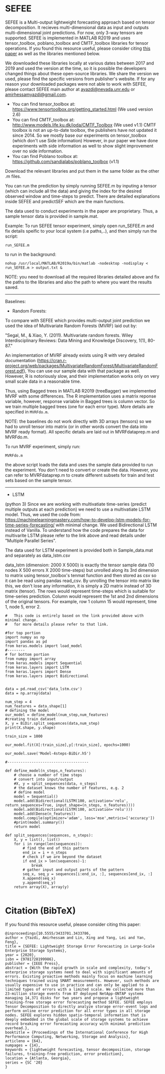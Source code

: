 # SEFEE

SEFEE is a Multi-output lightweight forecasting approach based on tensor decomposition. It recieves multi-dimensional data as input and outputs multi-dimensional joint predictions. For now, only 3-way tensors are supported. SEFEE is implemented in MATLAB R2019 and uses tensor_toolbox, poblano_toolbox and CMTF_toolbox libraries for tensor operations. If you found this resource useful, please consider citing [this paper](https://dl.acm.org/doi/10.5555/3433701.3433786) as well as the libraries mentioned below. 

We downloaded these libraries locally at various dates between 2017 and 2019 and used the version at the time, so it is possible the developers changed things about these open-source libraries. We share the version we used, please find the specific versions from publisher's website. If for any reason your downloaded packages were not able to work with SEFEE, please contact SEFEE main author at ayazdi@nevada.unr.edu or amirhessamyazdi@gmail.com. 

- You can find tensor_toolbox at: https://www.tensortoolbox.org/getting_started.html (We used version 2.6)
- You can find CMTF_toolbox at: http://www.models.life.ku.dk/joda/CMTF_Toolbox (We used v1.1) CMTF toolbox is not an up-to-date toolbox, the publishers have not updated it since 2014. So we mostly base our experiments on tensor_toolbox (which don't use Side information) However, in pur paper we have done experiments with side information as well to show slight improvement over no side information. 
- You can find Poblano toolbox at: https://github.com/sandialabs/poblano_toolbox (v1.1)

Download the relevant libraries and put them in the same folder as the other .m files. 

You can run the prediction by simply running SEFEE.m by inputing a tensor (which can include all the data) and giving the index for the desired observed window and time-steps to predict. There are detailed explanations inside SEFEE and predictSEF which are the main functions.

The data used to conduct experiments in the paper are proprietary. Thus, a sample tensor data is provided in sample.mat.

Example:
To run SEFEE tensor experiment, simply open run_SEFEE.m and fix details speific to your local system (i.e paths,..), and then simply run the script:
```
run_SEFEE.m
```
to run in the background:
```
nohup /usr/local/MATLAB/R2019a/bin/matlab -nodesktop -nodisplay < run_SEFEE.m > output.txt &
```
NOTE: you need to download all the required libraries detailed above and fix the paths to the libraries and also the path to where you want the results saved. 

---------------------------------------------------------------------------------------------------------

Baselines:

- Random Forests:

To compare with SEFEE which provides multi-output joint prediction we used the idea of Multivariate Random Forests (MVRF) laid out by:

"Segal, M., & Xiao, Y. (2011). Multivariate random forests. Wiley Interdisciplinary Reviews: Data Mining and Knowledge Discovery, 1(1), 80-87."

An implementation of MVRF already exists using R with very detailed documentation (https://cran.r-project.org/web/packages/MultivariateRandomForest/MultivariateRandomForest.pdf), You can use our sample data with that package as well. However, R is notoriously slow, and their implementation works only on very small scale data in a reasonable time. 

Thus, using Bagged trees in MATLAB R2019 (treeBagger) we implemented MVRF with some differences. The R implementation uses a matrix reponse variable, however, response variable in Bagged trees is column vector. So we train multiple bagged trees (one for each error type). More details are specified in ``MVRFdo.m``.

NOTE: the baselines do not work directly with 3D arrays (tensors) so we had to unroll tensor into matrix (or in other words convert the data into MVRF ready format). All specific details are laid out in MVRFdataprep.m and MVRFdo.m.

To run MVRF experiment, simply run:
```
MVRFdo.m
```
the above script loads the data and uses the sample data provided to run the experiment. You don't need to convert or create the data. However, you can refer to MVRFdataprep.m to create different subsets for train and test sets based on the sample tensor.

----------------------------------------------------------------------------------------------------

- LSTM

(python 3)
Since we are working with multivatiate time-series (predict multiple outputs at each prediction) we need to use a multivatiate LSTM model. Thus, we used the code from: https://machinelearningmastery.com/how-to-develop-lstm-models-for-time-series-forecasting/  with minimal change. We used Bidirectional LSTM instead of Vanilla. To understand how the code prepares the data for multivarite LSTM please refer to the link above and read details under "Multiple Parallel Series".

The data used for LSTM experiment is provided both in Sample_data.mat and separately as data_lstm.csv

data_lstm (dimension: 2000 X 5000) is exactly the tensor sample data (10 nodes X 500 errors X 2000 time-steps) but unrolled along its 3rd dimension to matrix using tensor_toolbox's tenmat function and then stored as csv so it can be read using pandas read_csv. 
By unrolling the tensor into matrix like this, we don't lose any information, it is simply a 2D matrix instead of 3D matrix (tensor). The rows would represent time-steps which is suitable for time-series prediction. Column would represent the 1st and 2nd dimensions of the original tensors. For example, row 1 column 15 would represent, time 1, node 5, error 2.

```
#   This code is entirely based on the link provided above with minimal change. 
#   for more details please refer to that link.

#for top portion
import numpy as np
import pandas as pd 
from keras.models import load_model
#--------
# for bottom portion
from numpy import array
from keras.models import Sequential
from keras.layers import LSTM
from keras.layers import Dense
from keras.layers import Bidirectional


data = pd.read_csv('data_lstm.csv')
data = np.array(data)

num_step = 4
num_features = data.shape[1]
# defining the model
our_model = define_model(num_step,num_features)
#creating train dataset
X, y = BiDir.split_sequences(data,num_step)
print(X.shape, y.shape)

train_size = 1000

our_model.fit(X[:train_size],y[:train_size], epochs=1000)

our_model.save('Model-4steps-BiDir.h5')

#-------------------------------------

def define_model(n_steps,n_features):
    # choose a number of time steps
    # convert into input/output
    #X, y = split_sequences(data, n_steps)
    # the dataset knows the number of features, e.g. 2
    # define model
    model = Sequential()
    model.add(Bidirectional(LSTM(100, activation='relu', return_sequences=True, input_shape=(n_steps, n_features))))
    model.add(Bidirectional(LSTM(100, activation='relu')))
    model.add(Dense(n_features))
    model.compile(optimizer='adam', loss='mse',metrics=['accuracy'])
    #print(model.summary())
    return model

def split_sequences(sequences, n_steps):
    X, y = list(), list()
    for i in range(len(sequences)):
        # find the end of this pattern
        end_ix = i + n_steps
        # check if we are beyond the dataset
        if end_ix > len(sequences)-1:
            break
        # gather input and output parts of the pattern
        seq_x, seq_y = sequences[i:end_ix, :], sequences[end_ix, :]
        X.append(seq_x)
        y.append(seq_y)
    return array(X), array(y)
    
```

# Citation (BibTeX)
 If you found this resource useful, please consider citing this paper:
```
@inproceedings{10.5555/3433701.3433786,
author = {Yazdi, Amirhessam and Lin, Xing and Yang, Lei and Yan, Feng},
title = {SEFEE: Lightweight Storage Error Forecasting in Large-Scale Enterprise Storage Systems},
year = {2020},
isbn = {9781728199986},
publisher = {IEEE Press},
abstract = {With the rapid growth in scale and complexity, today's enterprise storage systems need to deal with significant amounts of errors. Existing proactive methods mainly focus on machine learning techniques trained using SMART measurements. However, such methods are usually expensive to use in practice and can only be applied to a limited types of errors with a limited scale. We collected more than 23-million storage events from 87 deployed NetApp-ONTAP systems managing 14,371 disks for two years and propose a lightweight training-free storage error forecasting method SEFEE. SEFEE employs Tensor Decomposition to directly analyze storage error-event logs and perform online error prediction for all error types in all storage nodes. SEFEE explores hidden spatio-temporal information that is deeply embedded in the global scale of storage systems to achieve record breaking error forecasting accuracy with minimal prediction overhead.},
booktitle = {Proceedings of the International Conference for High Performance Computing, Networking, Storage and Analysis},
articleno = {64},
numpages = {14},
keywords = {lightweight forecasting, tensor decomposition, storage failures, training-free prediction, error prediction},
location = {Atlanta, Georgia},
series = {SC '20}
}
```
